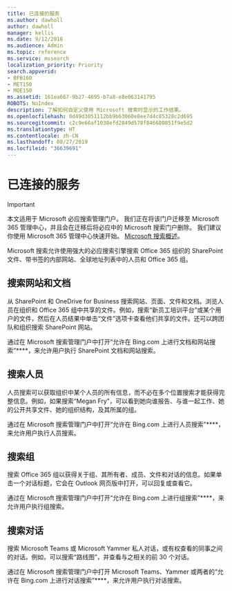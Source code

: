 ```yaml
---
title: 已连接的服务
ms.author: dawholl
author: dawholl
manager: kellis
ms.date: 9/12/2018
ms.audience: Admin
ms.topic: reference
ms.service: mssearch
localization_priority: Priority
search.appverid:
- BFB160
- MET150
- MOE150
ms.assetid: 161ea667-9b27-4695-b7a8-e8e063141795
ROBOTS: NoIndex
description: 了解如何自定义使用 Microsoft 搜索时显示的工作结果。
ms.openlocfilehash: 0d49d3051112bb9b63060e8ee7d4c85328c2d695
ms.sourcegitcommit: c2c9e66af1038efd2849d578f846680851f9e5d2
ms.translationtype: HT
ms.contentlocale: zh-CN
ms.lasthandoff: 08/27/2019
ms.locfileid: "36639691"
---
```

# <a name="connected-services"></a>已连接的服务

> [!IMPORTANT]
> 本文适用于 Microsoft 必应搜索管理门户。 我们正在将该门户迁移至 Microsoft 365 管理中心，并且会在迁移后将必应中的 Microsoft 搜索门户删除。 我们建议你使用 Microsoft 365 管理中心快速开始。 [Microsoft 搜索概述](overview-microsoft-search.md)。
     
     
Microsoft 搜索允许使用强大的必应搜索引擎搜索 Office 365 组织的 SharePoint 文件、带书签的内部网站、全球地址列表中的人员和 Office 365 组。
  
## <a name="search-for-sites-and-documents"></a>搜索网站和文档

从 SharePoint 和 OneDrive for Business 搜索网站、页面、文件和文档。浏览人员在组织和 Office 365 组中共享的文件。例如，搜索“新员工培训平台”或某个用户的文件，然后在人员结果中单击“文件”选项卡查看他们共享的文件。还可以跨团队和组织搜索 SharePoint 网站。
  
通过在 Microsoft 搜索管理门户中打开“允许在 Bing.com 上进行文档和网站搜索”****，来允许用户执行 SharePoint 文档和网站搜索。 
  
## <a name="search-for-people"></a>搜索人员

人员搜索可以获取组织中某个人员的所有信息，而不必在多个位置搜索才能获得完整信息。例如，如果搜索“Megan Fry”，可以看到她向谁报告、与谁一起工作、她的公开共享文件、她的组织结构，及其所属的组。
  
通过在 Microsoft 搜索管理门户中打开“允许在 Bing.com 上进行人员搜索”****，来允许用户执行人员搜索。 
  
## <a name="search-for-groups"></a>搜索组

搜索 Office 365 组以获得关于组、其所有者、成员、文件和对话的信息。如果单击一个对话标题，它会在 Outlook 网页版中打开，可以回复或查看它。
  
通过在 Microsoft 搜索管理门户中打开“允许在 Bing.com 上进行组搜索”****，来允许用户执行组搜索。 
  
## <a name="search-for-conversations"></a>搜索对话

搜索 Microsoft Teams 或 Microsoft Yammer 私人对话，或有权查看的同事之间的对话。例如，可以搜索“路线图”，并查看与之相关的前 30 个对话。
  
通过在 Microsoft 搜索管理门户中打开 Microsoft Teams、Yammer 或两者的“允许在 Bing.com 上进行对话搜索”****，来允许用户执行对话搜索。 

  

